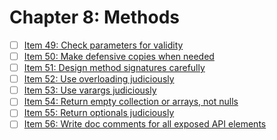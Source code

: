 # Chapter 8: Methods

- [ ] [Item 49: Check parameters for validity](./item49)
- [ ] [Item 50: Make defensive copies when needed](./item50)
- [ ] [Item 51: Design method signatures carefully](./item51)
- [ ] [Item 52: Use overloading judiciously](./item52)
- [ ] [Item 53: Use varargs judiciously](./item53)
- [ ] [Item 54: Return empty collection or arrays, not nulls](./item54)
- [ ] [Item 55: Return optionals judiciously](./item55)
- [ ] [Item 56: Write doc comments for all exposed API elements](./item56)
